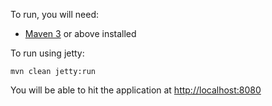 To run, you will need:

* [Maven 3](http://maven.apache.org) or above installed

To run using jetty:

    mvn clean jetty:run
    
You will be able to hit the application at <http://localhost:8080>